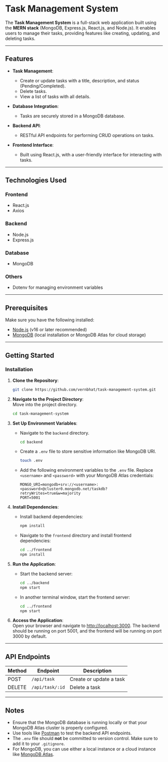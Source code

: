 # Task Management System  

The **Task Management System** is a full-stack web application built using the **MERN stack** (MongoDB, Express.js, React.js, and Node.js). It enables users to manage their tasks, providing features like creating, updating, and deleting tasks.  

---

## Features  

- **Task Management**:  
  - Create or update tasks with a title, description, and status (Pending/Completed).  
  - Delete tasks.  
  - View a list of tasks with all details.  

- **Database Integration**:  
  - Tasks are securely stored in a MongoDB database.

- **Backend API**:  
  - RESTful API endpoints for performing CRUD operations on tasks.

- **Frontend Interface**:  
  - Built using React.js, with a user-friendly interface for interacting with tasks.

---

## Technologies Used  

### Frontend  
- React.js  
- Axios  

### Backend  
- Node.js  
- Express.js  

### Database  
- MongoDB  

### Others  
- Dotenv for managing environment variables  

---

## Prerequisites  

Make sure you have the following installed:  
- [Node.js](https://nodejs.org/) (v16 or later recommended)  
- [MongoDB](https://www.mongodb.com/) (local installation or MongoDB Atlas for cloud storage)  

---

## Getting Started  

### Installation  

1. **Clone the Repository**:  
   ```bash
   git clone https://github.com/vernbhat/task-management-system.git
   ```
   
2. **Navigate to the Project Directory**:  
   Move into the project directory.  
   ```bash
   cd task-management-system
   ```
   
3. **Set Up Environment Variables**:  
   - Navigate to the `backend` directory.  
     ```bash
     cd backend
     ```  
   - Create a `.env` file to store sensitive information like MongoDB URI.  
     ```bash
     touch .env
     ```  
   - Add the following environment variables to the `.env` file. Replace `<username>` and `<password>` with your MongoDB Atlas credentials:  
     ```plaintext
     MONGO_URI=mongodb+srv://<username>:<password>@cluster0.mongodb.net/taskdb?retryWrites=true&w=majority
     PORT=5001
     ```  

4. **Install Dependencies**:  
   - Install backend dependencies:  
     ```bash
     npm install
     ```  
   - Navigate to the `frontend` directory and install frontend dependencies:  
     ```bash
     cd ../frontend
     npm install
     ```  

5. **Run the Application**:  
   - Start the backend server:  
     ```bash
     cd ../backend
     npm start
     ```  
   - In another terminal window, start the frontend server:  
     ```bash
     cd ../frontend
     npm start
     ```  

6. **Access the Application**:  
   Open your browser and navigate to [http://localhost:3000](http://localhost:3000). The backend should be running on port 5001, and the frontend will be running on port 3000 by default.

---

## API Endpoints  

| Method | Endpoint        | Description                  |  
|--------|-----------------|------------------------------|  
| POST   | `/api/task`     | Create or update a task      |  
| DELETE | `/api/task/:id` | Delete a task                |  

---

## Notes  

- Ensure that the MongoDB database is running locally or that your MongoDB Atlas cluster is properly configured.  
- Use tools like [Postman](https://www.postman.com/) to test the backend API endpoints.  
- The `.env` file should **not** be committed to version control. Make sure to add it to your `.gitignore`.  
- For MongoDB, you can use either a local instance or a cloud instance like [MongoDB Atlas](https://www.mongodb.com/cloud/atlas).  


